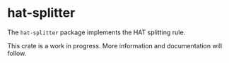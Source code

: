 # hat-splitter

The `hat-splitter` package implements the HAT splitting rule.

This crate is a work in progress. More information and documentation will
follow.
